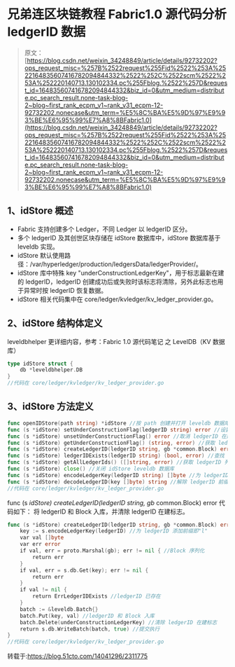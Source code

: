 # 兄弟连区块链教程 Fabric1.0 源代码分析 ledgerID 数据

> 原文：[https://blog.csdn.net/weixin_34248849/article/details/92732202?ops_request_misc=%257B%2522request%255Fid%2522%253A%2522164835607416782094844332%2522%252C%2522scm%2522%253A%252220140713.130102334.pc%255Fblog.%2522%257D&request_id=164835607416782094844332&biz_id=0&utm_medium=distribute.pc_search_result.none-task-blog-2~blog~first_rank_ecpm_v1~rank_v31_ecpm-12-92732202.nonecase&utm_term=%E5%8C%BA%E5%9D%97%E9%93%BE%E6%95%99%E7%A8%8BFabric1.0](https://blog.csdn.net/weixin_34248849/article/details/92732202?ops_request_misc=%257B%2522request%255Fid%2522%253A%2522164835607416782094844332%2522%252C%2522scm%2522%253A%252220140713.130102334.pc%255Fblog.%2522%257D&request_id=164835607416782094844332&biz_id=0&utm_medium=distribute.pc_search_result.none-task-blog-2~blog~first_rank_ecpm_v1~rank_v31_ecpm-12-92732202.nonecase&utm_term=%E5%8C%BA%E5%9D%97%E9%93%BE%E6%95%99%E7%A8%8BFabric1.0)

## 1、idStore 概述

*   Fabric 支持创建多个 Ledger，不同 Ledger 以 ledgerID 区分。
*   多个 ledgerID 及其创世区块存储在 idStore 数据库中，idStore 数据库基于 leveldb 实现。
*   idStore 默认使用路径：/var/hyperledger/production/ledgersData/ledgerProvider/。
*   idStore 库中特殊 key "underConstructionLedgerKey"，用于标志最新在建的 ledgerID，ledgerID 创建成功后或失败时该标志将清除，另外此标志也用于异常时按 ledgerID 恢复数据。
*   idStore 相关代码集中在 core/ledger/kvledger/kv_ledger_provider.go。

## 2、idStore 结构体定义

leveldbhelper 更详细内容，参考：Fabric 1.0 源代码笔记 之 LevelDB（KV 数据库）

```go
type idStore struct {
    db *leveldbhelper.DB
}
//代码在 core/ledger/kvledger/kv_ledger_provider.go
```

## 3、idStore 方法定义

```go
func openIDStore(path string) *idStore //按 path 创建并打开 leveldb 数据库
func (s *idStore) setUnderConstructionFlag(ledgerID string) error //设置 ledgerID 在建标志，将 key 为"underConstructionLedgerKey"，value 为 ledgerID 写入库
func (s *idStore) unsetUnderConstructionFlag() error //取消 ledgerID 在建标志（确认构建失败时），删除 key"underConstructionLedgerKey"
func (s *idStore) getUnderConstructionFlag() (string, error) //获取 ledgerID 在建标志（按 ledgerID 恢复时），按 key"underConstructionLedgerKey"，取 ledgerID
func (s *idStore) createLedgerID(ledgerID string, gb *common.Block) error //创建 LedgerID，即以 ledgerID 为 key，将创世区块写入库
func (s *idStore) ledgerIDExists(ledgerID string) (bool, error) //查找 ledgerID 是否存在，即查库中 key 为 ledgerID 是否存在
func (s *idStore) getAllLedgerIds() ([]string, error) //获取 ledgerID 列表
func (s *idStore) close() //关闭 idStore leveldb 数据库
func (s *idStore) encodeLedgerKey(ledgerID string) []byte //为 ledgerID 添加前缀即"l"
func (s *idStore) decodeLedgerID(key []byte) string //解除 ledgerID 前缀
//代码在 core/ledger/kvledger/kv_ledger_provider.go
```

func (s *idStore) createLedgerID(ledgerID string, gb* common.Block) error 代码如下：
将 ledgerID 和 Block 入库，并清除 ledgerID 在建标志。

```go
func (s *idStore) createLedgerID(ledgerID string, gb *common.Block) error {
    key := s.encodeLedgerKey(ledgerID) //为 ledgerID 添加前缀即"l"
    var val []byte
    var err error
    if val, err = proto.Marshal(gb); err != nil { //Block 序列化
        return err
    }
    if val, err = s.db.Get(key); err != nil {
        return err
    }
    if val != nil {
        return ErrLedgerIDExists //ledgerID 已存在
    }
    batch := &leveldb.Batch{}
    batch.Put(key, val) //ledgerID 和 Block 入库
    batch.Delete(underConstructionLedgerKey) //清除 ledgerID 在建标志
    return s.db.WriteBatch(batch, true) //提交执行
}
//代码在 core/ledger/kvledger/kv_ledger_provider.go
```

转载于:https://blog.51cto.com/14041296/2311775